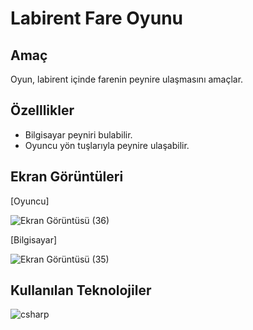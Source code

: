 # Labirent Fare Oyunu

## Amaç

Oyun, labirent içinde farenin peynire ulaşmasını amaçlar.

## Özelllikler

* Bilgisayar peyniri bulabilir.
* Oyuncu yön tuşlarıyla peynire ulaşabilir.

## Ekran Görüntüleri

[Oyuncu]

![Ekran Görüntüsü (36)](https://user-images.githubusercontent.com/48556212/71691786-4d760000-2db9-11ea-8521-68bda28ef3b0.png)

[Bilgisayar]

![Ekran Görüntüsü (35)](https://user-images.githubusercontent.com/48556212/71691790-4fd85a00-2db9-11ea-8e89-e8c18315774d.png)

## Kullanılan Teknolojiler

![csharp](https://user-images.githubusercontent.com/48556212/71685279-de90ab00-2da8-11ea-97f7-3489f6ab5f19.png)

